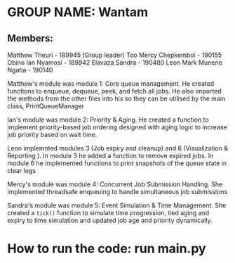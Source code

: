 # GROUP NAME: Wantam
## Members:
Matthew Theuri - 189945 (Group leader)
Too Mercy Chepkemboi - 190155
Obino Ian Nyamosi - 189942
Elavaza Sandra - 190480
Leon Mark Munene Ngatia - 190140

Matthew's module was module 1: Core queue management. He created functions to enqueue, dequeue, peek, and fetch all jobs.
He also imported the methods from the other files into his so they can be utilised by the main class, PrintQueueManager

Ian's module was module 2: Priority & Aging. He created a function to implement priority-based job ordering designed with
aging logic to increase job priority based on wait time.

Leon implemnted modules 3 (Job expiry and cleanup) and 6 (Visualization & Reporting ).
In module 3 he added a function to remove expired jobs.
In module 6 he implemented functions to print snapshots of the queue state in clear logs

Mercy's module was module 4: Concurrent Job Submission Handling. She implemented threadsafe enqueuing to handle 
simultaneous job submissions

Sandra's module was module 5: Event Simulation & Time Management. She created a `tick()` function to simulate time 
progression, tied aging and expiry to time simulation and updated job age and priority dynamically.


# How to run the code: run main.py
